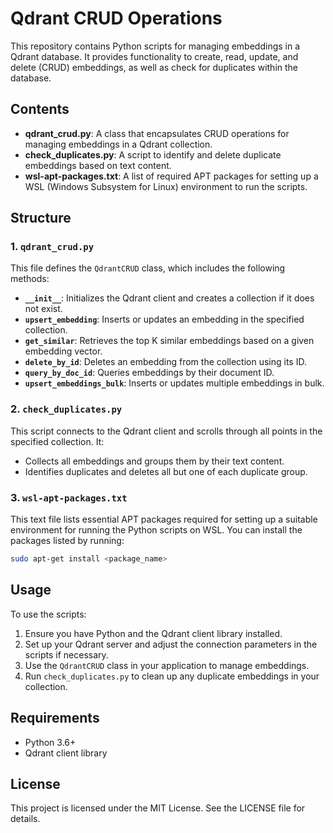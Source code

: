 # Qdrant CRUD Operations

This repository contains Python scripts for managing embeddings in a Qdrant database. It provides functionality to create, read, update, and delete (CRUD) embeddings, as well as check for duplicates within the database. 

## Contents

- **qdrant_crud.py**: A class that encapsulates CRUD operations for managing embeddings in a Qdrant collection.
- **check_duplicates.py**: A script to identify and delete duplicate embeddings based on text content.
- **wsl-apt-packages.txt**: A list of required APT packages for setting up a WSL (Windows Subsystem for Linux) environment to run the scripts.

## Structure

### 1. `qdrant_crud.py`
This file defines the `QdrantCRUD` class, which includes the following methods:
- **`__init__`**: Initializes the Qdrant client and creates a collection if it does not exist.
- **`upsert_embedding`**: Inserts or updates an embedding in the specified collection.
- **`get_similar`**: Retrieves the top K similar embeddings based on a given embedding vector.
- **`delete_by_id`**: Deletes an embedding from the collection using its ID.
- **`query_by_doc_id`**: Queries embeddings by their document ID.
- **`upsert_embeddings_bulk`**: Inserts or updates multiple embeddings in bulk.

### 2. `check_duplicates.py`
This script connects to the Qdrant client and scrolls through all points in the specified collection. It:
- Collects all embeddings and groups them by their text content.
- Identifies duplicates and deletes all but one of each duplicate group.

### 3. `wsl-apt-packages.txt`
This text file lists essential APT packages required for setting up a suitable environment for running the Python scripts on WSL. You can install the packages listed by running:
```bash
sudo apt-get install <package_name>
```

## Usage
To use the scripts:
1. Ensure you have Python and the Qdrant client library installed.
2. Set up your Qdrant server and adjust the connection parameters in the scripts if necessary.
3. Use the `QdrantCRUD` class in your application to manage embeddings.
4. Run `check_duplicates.py` to clean up any duplicate embeddings in your collection.

## Requirements
- Python 3.6+
- Qdrant client library

## License
This project is licensed under the MIT License. See the LICENSE file for details.